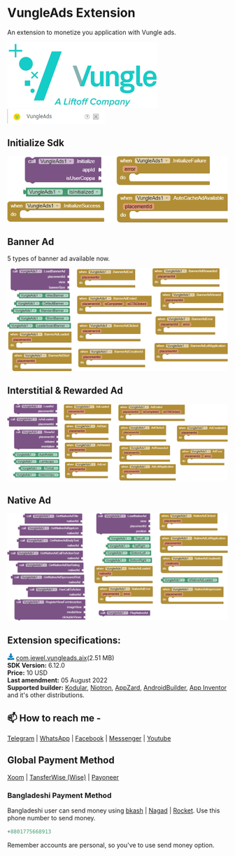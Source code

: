 # VungleAds Extension
An extension to monetize you application with Vungle ads.

<img src="https://github.com/jewelshkjony/VungleAds/raw/main/images/vungle-liftoff.png"/>

<img src="https://github.com/jewelshkjony/VungleAds/raw/main/images/aix.png"/>

## Initialize Sdk

<img src="https://github.com/jewelshkjony/VungleAds/raw/main/images/sdk-blocks.png"/>

## Banner Ad
5 types of banner ad available now.

<img src="https://github.com/jewelshkjony/VungleAds/raw/main/images/banner-blocks.png"/>

## Interstitial & Rewarded Ad

<img src="https://github.com/jewelshkjony/VungleAds/raw/main/images/ads-blocks.png"/>

## Native Ad

<img src="https://github.com/jewelshkjony/VungleAds/raw/main/images/native-blocks.png"/>

## Extension specifications:
<img src="https://github.com/jewelshkjony/VungleAds/raw/main/images/download.png"/> <a href="https://t.me/jewelshkjony/">com.jewel.vungleads.aix</a>(2.51 MB) \
<b>SDK Version:</b> 6.12.0\
<b>Price:</b> 10 USD\
<b>Last amendment:</b> 05 August 2022\
<b>Supported builder:</b> <a href="https://www.kodular.io/">Kodular</a>, <a href="https://niotron.com/">Niotron</a>, <a href="https://appzard.com/">AppZard</a>, <a href="https://androidbuilder.in/">AndroidBuilder</a>, <a href="http://ai2.appinventor.mit.edu/">App Inventor</a> and it's other distributions.

## 📫 How to reach me -

<a href="https://t.me/jewelshkjony">Telegram</a> | <a href="https://wa.me/8801775668913">WhatsApp</a> | <a href="https://fb.com/jewelshkjony">Facebook</a> | <a href="https://m.me/jewelshkjony">Messenger</a> | <a href="https://m.youtube.com/c/JewelShikderJony">Youtube</a>

## Global Payment Method
<a href="https://www.xoom.com/bangladesh/send-money">Xoom</a> | <a href="https://wise.com/">TansferWise (Wise)</a> | <a href="http://share.payoneer.com/nav/kJkLyppKLt-FTUg-P9xnUd76yT4iWQiym2irI42PLM7uQWXuVsWvSOABMvVykU5hbFiDGSULXNdI3-yRM7JVhA2">Payoneer</a>

### Bangladeshi Payment Method
Bangladeshi user can send money using <a href="https://bka.sh/next?c=signup&uuid=C1CC9JVT1">bkash</a> | <a href="https://play.google.com/store/apps/details?id=com.konasl.nagad">Nagad</a> | <a href="https://play.google.com/store/apps/details?id=com.dbbl.mbs.apps.main">Rocket</a>.
Use this phone number to send money.

````java
+8801775668913
````

Remember accounts are personal, so you've to use send money option.
